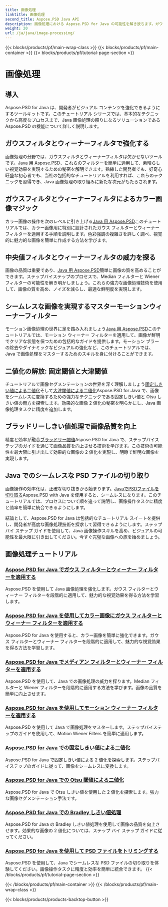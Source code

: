 ```yaml
---
title: 画像処理
linktitle: 画像処理
second_title: Aspose.PSD Java API
description: 画像処理における Aspose.PSD for Java の可能性を解き放ちます。ガウス、ウィーナー、メディアン、モーション ウィーナー フィルターを段階的に適用する方法を学びます。
weight: 20
url: /ja/java/image-processing/
---
```


{{< blocks/products/pf/main-wrap-class >}}
{{< blocks/products/pf/main-container >}}
{{< blocks/products/pf/tutorial-page-section >}}

# 画像処理

## 導入

Aspose.PSD for Java は、開発者がビジュアル コンテンツを強化できるようにするツールキットです。このチュートリアル シリーズでは、基本的なテクニックから高度なプロセスまで、Java 画像処理の頼りになるソリューションである Aspose.PSD の機能について詳しく説明します。

## ガウスフィルタとウィーナーフィルタで強化する

画像処理の分野では、ガウスフィルタとウィーナーフィルタは欠かせないツールです。[Java 用 Aspose.PSD](./apply-gaussian-wiener-filters/)、これらのフィルターを簡単に適用して、素晴らしい視覚効果を実現するための秘密を解明できます。熟練した開発者でも、好奇心旺盛な初心者でも、当社の包括的なチュートリアルを利用すれば、これらのテクニックを習得でき、Java 画像処理の取り組みに新たな次元がもたらされます。

## ガウスフィルタとウィーナーフィルタによるカラー画像マジック

カラー画像の操作を次のレベルに引き上げる[Java 用 Aspose.PSD](./apply-gaussian-wiener-filters-color-image/)このチュートリアルでは、カラー画像用に特別に設計されたガウス フィルターとウィーナー フィルターを適用する手順を説明します。色彩強調の複雑さを詳しく調べ、視覚的に魅力的な画像を簡単に作成する方法を学びます。

## 中央値フィルタとウィーナーフィルタの威力を探る

画像の品質は重要であり、[Java 用 Aspose.PSD](./apply-median-wiener-filters/)簡単に画像の質を高めることができます。ステップバイステップのプロセスで、Median フィルターと Wiener フィルターの可能性を解き明かしましょう。これらの強力な画像処理技術を使用して、画像の質を高め、ノイズを減らし、最適な鮮明度を実現します。

## シームレスな画像を実現するマスターモーションウィーナーフィルター

モーション画像処理の世界に足を踏み入れましょう[Java 用 Aspose.PSD](./apply-motion-wiener-filters/)このチュートリアルでは、モーション ウィーナー フィルターを適用して、画像が鮮明でクリアな状態を保つための包括的なガイドを提供します。モーション ブラーの除去やダイナミックなビジュアルの強化など、このチュートリアルでは、Java で画像処理をマスターするためのスキルを身に付けることができます。

## 二値化の解放: 固定閾値と大津閾値

チュートリアルで画像セグメンテーションの世界を深く理解しましょう[固定しきい値による二値化](./binarization-fixed-threshold/)そして[大津閾値による二値化](./binarization-otsu-threshold/)Aspose.PSD for Java で、画像をシームレスに変換するための強力なテクニックである固定しきい値と Otsu しきい値の両方を探索します。効果的な画像 2 値化の秘密を明らかにし、Java 画像処理タスクに精度を追加します。

## ブラッドリーしきい値処理で画像品質を向上

精度と効率が融合[ブラッドリー閾値](./bradley-thresholding/)Aspose.PSD for Java で、ステップバイステップのガイドを通じて画像品質を向上させる技術を学びます。この技術の可能性を最大限に引き出して効果的な画像の 2 値化を実現し、明瞭で鮮明な画像を実現します。

## Java でのシームレスな PSD ファイルの切り取り

画像操作の効率化は、正確な切り抜きから始まります。[JavaでPSDファイルを切り取る](./crop-psd-file/)Aspose.PSD with Java を使用すると、シームレスになります。このチュートリアルでは、プロセスについて順を追って説明し、画像操作タスクに精度と効率を簡単に統合できるようにします。

結論として、Aspose.PSD for Java は包括的なチュートリアル スイートを提供し、開発者が高度な画像処理技術を探求して習得できるようにします。ステップ バイ ステップ ガイドを使用して、Java 画像操作スキルを高め、ビジュアルの可能性を最大限に引き出してください。今すぐ完璧な画像への旅を始めましょう。
## 画像処理チュートリアル
### [Aspose.PSD for Java でガウス フィルターとウィーナー フィルターを適用する](./apply-gaussian-wiener-filters/)
Aspose.PSD を使用して Java 画像処理を強化します。ガウス フィルターとウィーナー フィルターを段階的に適用して、魅力的な視覚効果を得る方法を学習します。
### [Aspose.PSD for Java を使用してカラー画像にガウス フィルターとウィーナー フィルターを適用する](./apply-gaussian-wiener-filters-color-image/)
Aspose.PSD for Java を使用すると、カラー画像を簡単に強化できます。ガウス フィルターとウィーナー フィルターを段階的に適用して、魅力的な視覚効果を得る方法を学習します。
### [Aspose.PSD for Java でメディアン フィルターとウィーナー フィルターを適用する](./apply-median-wiener-filters/)
Aspose.PSD を使用して、Java での画像処理の威力を探ります。Median フィルターと Wiener フィルターを段階的に適用する方法を学びます。画像の品質を簡単に向上させます。
### [Aspose.PSD for Java を使用してモーション ウィーナー フィルターを適用する](./apply-motion-wiener-filters/)
Aspose.PSD を使用して Java で画像処理をマスターします。ステップバイステップのガイドを使用して、Motion Wiener Filters を簡単に適用します。
### [Aspose.PSD for Java での固定しきい値による二値化](./binarization-fixed-threshold/)
Aspose.PSD for Java で固定しきい値による 2 値化を探索します。ステップバイステップのガイドに従って、画像をシームレスに変換します。
### [Aspose.PSD for Java での Otsu 閾値による二値化](./binarization-otsu-threshold/)
Aspose.PSD for Java で Otsu しきい値を使用した 2 値化を探索します。強力な画像セグメンテーション手法です。
### [Aspose.PSD for Java での Bradley しきい値処理](./bradley-thresholding/)
Aspose.PSD for Java の Bradley しきい値処理を使用して画像の品質を向上させます。効果的な画像の 2 値化については、ステップ バイ ステップ ガイドに従ってください。
### [Aspose.PSD for Java を使用して PSD ファイルをトリミングする](./crop-psd-file/)
Aspose.PSD を使用して、Java でシームレスな PSD ファイルの切り取りを体験してください。画像操作タスクに精度と効率を簡単に統合できます。
{{< /blocks/products/pf/tutorial-page-section >}}

{{< /blocks/products/pf/main-container >}}
{{< /blocks/products/pf/main-wrap-class >}}

{{< blocks/products/products-backtop-button >}}
